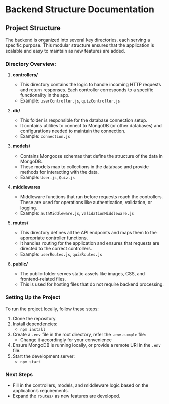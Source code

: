 
# Backend Structure Documentation

## Project Structure

The backend is organized into several key directories, each serving a specific purpose. This modular structure ensures that the application is scalable and easy to maintain as new features are added.

### Directory Overview:

1. **controllers/**
   - This directory contains the logic to handle incoming HTTP requests and return responses. Each controller corresponds to a specific functionality in the app.
   - Example: `userController.js`, `quizController.js`

2. **db/**
   - This folder is responsible for the database connection setup.
   - It contains utilities to connect to MongoDB (or other databases) and configurations needed to maintain the connection.
   - Example: `connection.js`

3. **models/**
   - Contains Mongoose schemas that define the structure of the data in MongoDB.
   - These models map to collections in the database and provide methods for interacting with the data.
   - Example: `User.js`, `Quiz.js`

4. **middlewares**
   - Middleware functions that run before requests reach the controllers. These are used for operations like authentication, validation, or logging.
   - Example: `authMiddleware.js`, `validationMiddleware.js`

5. **routes/**
   - This directory defines all the API endpoints and maps them to the appropriate controller functions.
   - It handles routing for the application and ensures that requests are directed to the correct controllers.
   - Example: `userRoutes.js`, `quizRoutes.js`

6. **public/**
   - The public folder serves static assets like images, CSS, and frontend-related files.
   - This is used for hosting files that do not require backend processing.

### Setting Up the Project

To run the project locally, follow these steps:

1. Clone the repository.
2. Install dependencies:
   - `npm install`
3. Create a `.env` file in the root directory, refer the `.env.sample` file:
   - Change it accordingly for your convenience
4. Ensure MongoDB is running locally, or provide a remote URI in the `.env` file.
5. Start the development server:
   - `npm start`

### Next Steps
- Fill in the controllers, models, and middleware logic based on the application’s requirements.
- Expand the `routes/` as new features are developed.
